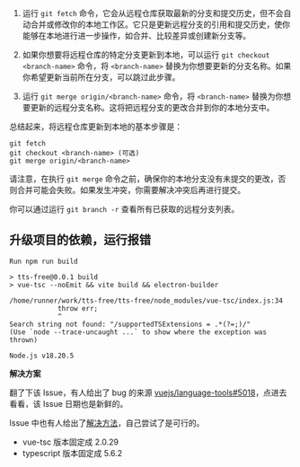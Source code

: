 
1. 运行 `git fetch` 命令，它会从远程仓库获取最新的分支和提交历史，但不会自动合并或修改你的本地工作区。它只是更新远程分支的引用和提交历史，使你能够在本地进行进一步操作，如合并、比较差异或创建新分支等。

2. 如果你想要将远程仓库的特定分支更新到本地，可以运行 `git checkout <branch-name>` 命令，将 `<branch-name>` 替换为你想要更新的分支名称。如果你希望更新当前所在分支，可以跳过此步骤。

3. 运行 `git merge origin/<branch-name>` 命令，将 `<branch-name>` 替换为你想要更新的远程分支名称。这将把远程分支的更改合并到你的本地分支中。

总结起来，将远程仓库更新到本地的基本步骤是：
```shell
git fetch
git checkout <branch-name> (可选)
git merge origin/<branch-name>
```
请注意，在执行 `git merge` 命令之前，确保你的本地分支没有未提交的更改，否则合并可能会失败。如果发生冲突，你需要解决冲突后再进行提交。

你可以通过运行 `git branch -r` 查看所有已获取的远程分支列表。



## 升级项目的依赖，运行报错

```
Run npm run build

> tts-free@0.0.1 build
> vue-tsc --noEmit && vite build && electron-builder

/home/runner/work/tts-free/tts-free/node_modules/vue-tsc/index.js:34
            throw err;
            ^
Search string not found: "/supportedTSExtensions = .*(?=;)/"
(Use `node --trace-uncaught ...` to show where the exception was thrown)

Node.js v18.20.5
```


**解决方案**

翻了下该 Issue，有人给出了 bug 的来源 [vuejs/language-tools#5018](https://github.com/vuejs/language-tools/issues/5018)，点进去看看，该 Issue 日期也是新鲜的。

Issue 中也有人给出了[解决方法](https://github.com/vuejs/language-tools/issues/5018#issuecomment-2494783497)，自己尝试了是可行的。

- vue-tsc 版本固定成 2.0.29
- typescript 版本固定成 5.6.2

